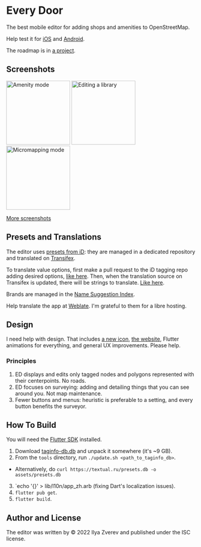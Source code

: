 # Every Door

The best mobile editor for adding shops and amenities to OpenStreetMap.

Help test it for [iOS](https://apps.apple.com/app/every-door/id1621945342) and
[Android](https://play.google.com/store/apps/details?id=info.zverev.ilya.every_door).

The roadmap is in [a project](https://github.com/users/Zverik/projects/1/views/2).

## Screenshots
<img src="https://user-images.githubusercontent.com/25514836/183449814-38caa70f-9fb3-4ccb-b188-d13251b86352.jpg" width="170" alt="Amenity mode"/> <img src="https://user-images.githubusercontent.com/25514836/183450365-fc21e680-168f-479b-9195-0dd77297e47c.jpg" width="170" alt="Editing a library"/> <img src="https://user-images.githubusercontent.com/25514836/183449966-995ad572-b8f4-472b-b958-584f552e8a46.jpg" width="170" alt="Micromapping mode"/>

[More screenshots](https://wiki.openstreetmap.org/wiki/Every_Door)

## Presets and Translations

The editor uses [presets from iD](https://github.com/openstreetmap/id-tagging-schema):
they are managed in a dedicated repository and translated on [Transifex](https://www.transifex.com/openstreetmap/id-editor/translate/#ru/presets/).

To translate value options, first make a pull request to the iD tagging repo
adding desired options, [like here](https://github.com/openstreetmap/id-tagging-schema/blob/main/data/fields/camera/type.json).
Then, when the translation source on Transifex is updated, there will be strings to translate.
[Like here](https://www.transifex.com/openstreetmap/id-editor/translate/#ru/presets/101711314?q=key%3Apresets.fields.camera%2Ftype).

Brands are managed in the [Name Suggestion Index](https://github.com/osmlab/name-suggestion-index).

Help translate the app at [Weblate](https://hosted.weblate.org/projects/every-door/app/). I'm grateful
to them for a libre hosting.

## Design

I need help with design. That includes [a new icon](https://github.com/Zverik/every_door/tree/main/icon),
[the website](https://github.com/Zverik/everydoor-website), Flutter animations for everything,
and general UX improvements. Please help.

### Principles

1. ED displays and edits only tagged nodes and polygons represented with their centerpoints. No roads.
2. ED focuses on surveying: adding and detailing things that you can see around you. Not map maintenance.
3. Fewer buttons and menus: heuristic is preferable to a setting, and every button benefits the surveyor.

## How To Build

You will need the [Flutter SDK](https://docs.flutter.dev/development/tools/sdk/overview) installed.

1. Download [taginfo-db.db](https://taginfo.openstreetmap.org/download) and unpack it somewhere (it's ~9 GB).
2. From the `tools` directory, run `./update.sh <path_to_taginfo_db>`.
  * Alternatively, do `curl https://textual.ru/presets.db -o assets/presets.db`
3. `echo '{}' > lib/l10n/app_zh.arb (fixing Dart's localization issues).
4. `flutter pub get`.
5. `flutter build`.

## Author and License

The editor was written by © 2022 Ilya Zverev and published under the ISC license.
